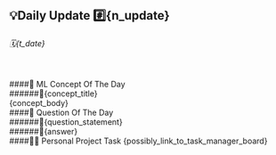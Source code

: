 ## 💡Daily Update #️⃣{n_update}
###### 🗓️{t_date}
<br />
####🤖 ML Concept Of The Day
<br />
######📖{concept_title}
<br />
{concept_body}
<br />
####🤔 Question Of The Day
<br />
######📖{question_statement}
<br />
######📝{answer}
<br />
####🧑‍💻 Personal Project Task
{possibly_link_to_task_manager_board}